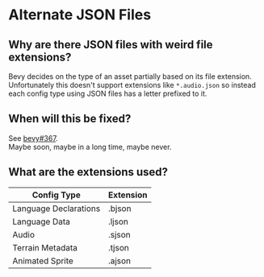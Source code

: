 # Alternate JSON Files

## Why are there JSON files with weird file extensions?

Bevy decides on the type of an asset partially based on its file extension. Unfortunately this doesn't support extensions like `*.audio.json` so instead each config type using JSON files has a letter prefixed to it.

## When will this be fixed?

See [bevy#367](https://github.com/bevyengine/bevy/issues/367).  
Maybe soon, maybe in a long time, maybe never.

## What are the extensions used?

| Config Type                 | Extension |
| --------------------------- | --------- |
| Language Declarations       | .bjson    |
| Language Data               | .ljson    |
| Audio                       | .sjson    |
| Terrain Metadata            | .tjson    |
| Animated Sprite             | .ajson    |
